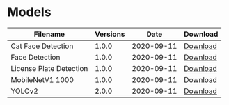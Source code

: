 # Models

| Filename | Versions | Date | Download |
| -------- | -------- | ---- | -------- |
| Cat Face Detection    | 1.0.0          | 2020-09-11     | [Download](https://github.com/AiDude-io/CorgiDude/raw/master/models/Cat_face_Detection/model006.kmodel) |
| Face Detection    | 1.0.0         | 2020-09-11     | [Download](https://github.com/AiDude-io/CorgiDude/raw/master/models/Face_detection/facedetect.kmodel) |
| License Plate Detection    | 1.0.0         | 2020-09-11     | [Download](https://github.com/AiDude-io/CorgiDude/raw/master/models/License_Plate_Detection/LIIII_anchors_gen.kmodel) |
| MobileNetV1 1000    | 1.0.0         | 2020-09-11     | [Download](https://github.com/AiDude-io/CorgiDude/raw/master/models/MobilenetV1_1000/mbnet751.kmodel) |
| YOLOv2    | 2.0.0         | 2020-09-11     | [Download](https://github.com/AiDude-io/CorgiDude/raw/master/models/yolo2/20class.kmodel) |

